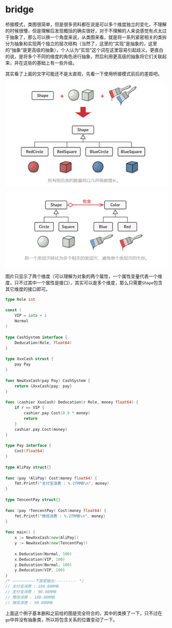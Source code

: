 # bridge

桥接模式，类图很简单，但是很多资料都在说是可以多个维度独立的变化，不理解的时候很懵，但是理解后发现概括的确实很好，对于不理解的人来说感觉有点太过于抽象了，那么可以换一个角度来说，从类图来看，就是将一系列紧密相关的类拆分为抽象和实现两个独立的层次结构（当然了，这里的“实现”是抽象的，这里的“抽象”是更高级的抽象），个人认为“实现”这个词在这里容易引起歧义。更直白的说，是将多个不同的维度的角色进行抽象，然后利用更高级的抽象将它们关联起来，并在这些的基础上有一些升级。

其实看了上面的文字可能还不是太直观，先看一下使用桥接模式前后的差距吧。

![image](https://github.com/Saner-Lee/pictures/raw/master/bridge_before.png)

![image](https://github.com/Saner-Lee/pictures/raw/master/bridge_after.png)

图片只显示了两个维度（可以理解为对象的两个属性，一个属性变量代表一个维度，只不过其中一个属性是接口），其实可以是多个维度，那么只需要`Shape`包含其它维度的接口即可。

```go
type Role int

const (
	VIP = iota + 1
	Normal
)

type CashSystem interface {
	Deducation(Role, float64)
}

type XxxCash struct {
	pay Pay
}

func NewXxxCash(pay Pay) CashSystem {
	return &XxxCash{pay: pay}
}

func (cashier XxxCash) Deducation(r Role, money float64) {
	if r == VIP {
		cashier.pay.Cost(0.9 * money)
		return
	}
	cashier.pay.Cost(money)
}

type Pay interface {
	Cost(float64)
}

type AliPay struct{}

func (pay *AliPay) Cost(money float64) {
	fmt.Printf("支付宝消费 : %.2fRMB\n", money)
}

type TencentPay struct{}

func (pay *TencentPay) Cost(money float64) {
	fmt.Printf("微信消费 : %.2fRMB\n", money)
}

func main() {
	x := NewXxxCash(new(AliPay))
	y := NewXxxCash(new(TencentPay))

	x.Deducation(Normal, 100)
	x.Deducation(VIP, 100)
	y.Deducation(Normal, 100)
	y.Deducation(VIP, 100)
}
/* ——————————下面是输出---------- */
// 支付宝消费 : 100.00RMB
// 支付宝消费 : 90.00RMB
// 微信消费 : 100.00RMB
// 微信消费 : 90.00RMB
```

上面这个例子基本删和之前给的图是完全符合的，其中的类换了一下，只不过在`go`中并没有抽象类，所以将包含关系的位置变动了一下。

